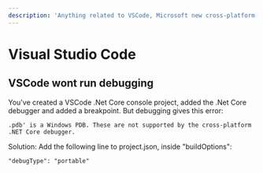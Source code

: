 ```yaml
---
description: 'Anything related to VSCode, Microsoft new cross-platform code editor.'
---
```


# Visual Studio Code

## VSCode wont run debugging

You've created a VSCode .Net Core console project, added the .Net Core debugger and added a breakpoint. But debugging gives this error:

```text
.pdb' is a Windows PDB. These are not supported by the cross-platform .NET Core debugger.
```

Solution: Add the following line to project.json, inside "buildOptions":

```text
"debugType": "portable"
```

